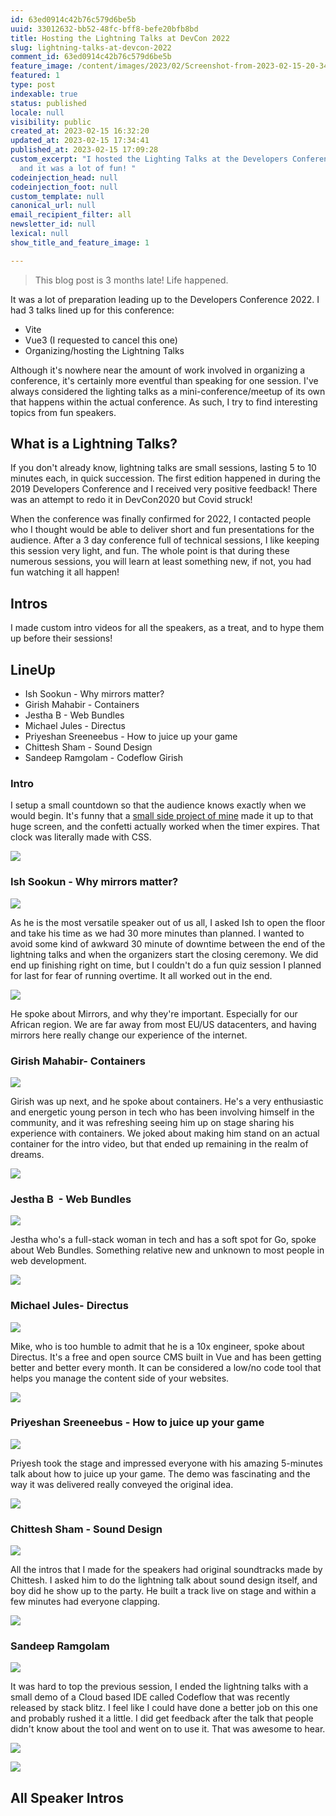 ```yaml
---
id: 63ed0914c42b76c579d6be5b
uuid: 33012632-bb52-48fc-bff8-befe20bfb8bd
title: Hosting the Lightning Talks at DevCon 2022
slug: lightning-talks-at-devcon-2022
comment_id: 63ed0914c42b76c579d6be5b
feature_image: /content/images/2023/02/Screenshot-from-2023-02-15-20-34-11.png
featured: 1
type: post
indexable: true
status: published
locale: null
visibility: public
created_at: 2023-02-15 16:32:20
updated_at: 2023-02-15 17:34:41
published_at: 2023-02-15 17:09:28
custom_excerpt: "I hosted the Lighting Talks at the Developers Conference 2022
  and it was a lot of fun! "
codeinjection_head: null
codeinjection_foot: null
custom_template: null
canonical_url: null
email_recipient_filter: all
newsletter_id: null
lexical: null
show_title_and_feature_image: 1

---
```


> This blog post is 3 months late! Life happened.

It was a lot of preparation leading up to the Developers Conference 2022. I had 3 talks lined up for this conference:

*   Vite
*   Vue3 (I requested to cancel this one)
*   Organizing/hosting the Lightning Talks

Although it's nowhere near the amount of work involved in organizing a conference, it's certainly more eventful than speaking for one session. I've always considered the lighting talks as a mini-conference/meetup of its own that happens within the actual conference. As such, I try to find interesting topics from fun speakers.

## What is a Lightning Talks?

If you don't already know, lightning talks are small sessions, lasting 5 to 10 minutes each, in quick succession. The first edition happened in during the 2019 Developers Conference and I received very positive feedback! There was an attempt to redo it in DevCon2020 but Covid struck!

When the conference was finally confirmed for 2022, I contacted people who I thought would be able to deliver short and fun presentations for the audience. After a 3 day conference full of technical sessions, I like keeping this session very light, and fun. The whole point is that during these numerous sessions, you will learn at least something new, if not, you had fun watching it all happen!

## Intros

I made custom intro videos for all the speakers, as a treat, and to hype them up before their sessions!

## LineUp

*   Ish Sookun - Why mirrors matter?
*   Girish Mahabir - Containers
*   Jestha B - Web Bundles
*   Michael Jules - Directus
*   Priyeshan Sreeneebus - How to juice up your game
*   Chittesh Sham - Sound Design
*   Sandeep Ramgolam - Codeflow Girish

### Intro

I setup a small countdown so that the audience knows exactly when we would begin. It's funny that a [small side project of mine](https://clock-css.netlify.app/) made it up to that huge screen, and the confetti actually worked when the timer expires. That clock was literally made with CSS.

![](/content/images/2023/02/image-8.png)

### Ish Sookun - Why mirrors matter?

![](/content/images/2023/02/vlcsnap-2022-11-20-12h55m31s414.png)

As he is the most versatile speaker out of us all, I asked Ish to open the floor and take his time as we had 30 more minutes than planned. I wanted to avoid some kind of awkward 30 minute of downtime between the end of the lightning talks and when the organizers start the closing ceremony. We did end up finishing right on time, but I couldn't do a fun quiz session I planned for last for fear of running overtime. It all worked out in the end.

![](/content/images/2023/02/image.png)

He spoke about Mirrors, and why they're important. Especially for our African region. We are far away from most EU/US datacenters, and having mirrors here really change our experience of the internet.

### Girish Mahabir- Containers

![](/content/images/2023/02/vlcsnap-2022-11-20-12h55m22s803.png)

Girish was up next, and he spoke about containers. He's a very enthusiastic and energetic young person in tech who has been involving himself in the community, and it was refreshing seeing him up on stage sharing his experience with containers. We joked about making him stand on an actual container for the intro video, but that ended up remaining in the realm of dreams.

![](/content/images/2023/02/image-1.png)

### Jestha B  - Web Bundles

![](/content/images/2023/02/vlcsnap-2022-11-20-12h55m37s983.png)

Jestha who's a full-stack woman in tech and has a soft spot for Go, spoke about Web Bundles. Something relative new and unknown to most people in web development.

![](/content/images/2023/02/image-2.png)

### Michael Jules- Directus

![](/content/images/2023/02/vlcsnap-2022-11-20-12h55m51s518.png)

Mike, who is too humble to admit that he is a 10x engineer, spoke about Directus. It's a free and open source CMS built in Vue and has been getting better and better every month. It can be considered a low/no code tool that helps you manage the content side of your websites.

![](/content/images/2023/02/image-3.png)

### Priyeshan Sreeneebus - How to juice up your game

![](/content/images/2023/02/vlcsnap-2022-11-20-12h56m11s874.png)

Priyesh took the stage and impressed everyone with his amazing 5-minutes talk about how to juice up your game. The demo was fascinating and the way it was delivered really conveyed the original idea.

![](/content/images/2023/02/image-4.png)

### Chittesh Sham - Sound Design

![](/content/images/2023/02/vlcsnap-2022-11-20-12h54m50s123.png)

All the intros that I made for the speakers had original soundtracks made by Chittesh. I asked him to do the lightning talk about sound design itself, and boy did he show up to the party. He built a track live on stage and within a few minutes had everyone clapping.

![](/content/images/2023/02/image-5.png)

### Sandeep Ramgolam

![](/content/images/2023/02/vlcsnap-2022-11-20-12h56m29s661.png)

It was hard to top the previous session, I ended the lightning talks with a small demo of a Cloud based IDE called Codeflow that was recently released by stack blitz. I feel like I could have done a better job on this one and probably rushed it a little. I did get feedback after the talk that people didn't know about the tool and went on to use it. That was awesome to hear.

![](/content/images/2023/02/image-6.png)

![](/content/images/2023/02/image-7.png)

## All Speaker Intros